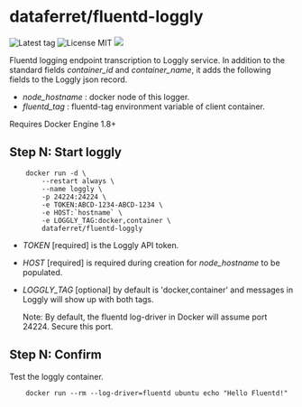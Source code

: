dataferret/fluentd-loggly
=========================
![Latest tag](https://img.shields.io/github/tag/dataferret/docker-fluentd-loggly.svg?style=flat)
![License MIT](https://img.shields.io/badge/license-MIT-blue.svg?style=flat)
[![](https://badge.imagelayers.io/dataferret/fluentd-loggly:latest.svg)](https://imagelayers.io/?images=dataferret/fluentd-loggly:latest 'Get your own badge on imagelayers.io')

Fluentd logging endpoint transcription to Loggly service.  In addition to
the standard fields _container_id_ and _container_name_, it adds the following
fields to the Loggly json record.

* _node_hostname_ : docker node of this logger.
* _fluentd_tag_ : fluentd-tag environment variable of client container.


Requires Docker Engine 1.8+


Step N: Start loggly
--------------------

        docker run -d \
            --restart always \
            --name loggly \
            -p 24224:24224 \
            -e TOKEN:ABCD-1234-ABCD-1234 \
            -e HOST:`hostname` \
            -e LOGGLY_TAG:docker,container \
            dataferret/fluentd-loggly

* _TOKEN_ [required] is the Loggly API token.
* _HOST_ [required] is required during creation for _node_hostname_ to be populated.
* _LOGGLY_TAG_ [optional] by default is 'docker,container' and messages in Loggly will show
up with both tags.


    Note: By default, the fluentd log-driver in Docker will assume port 24224. Secure this port.


Step N: Confirm
---------------

Test the loggly container.

        docker run --rm --log-driver=fluentd ubuntu echo "Hello Fluentd!"
